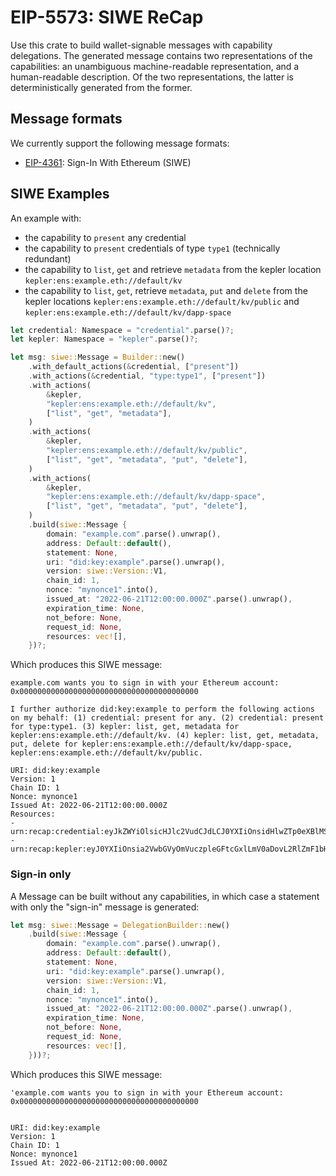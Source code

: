 # EIP-5573: SIWE ReCap

Use this crate to build wallet-signable messages with capability delegations. The generated message contains two representations of the capabilities: an unambiguous machine-readable representation, and a human-readable description. Of the two representations, the latter is deterministically generated from the former.

## Message formats

We currently support the following message formats:
* [EIP-4361](https://eips.ethereum.org/EIPS/eip-4361): Sign-In With Ethereum (SIWE)

## SIWE Examples

An example with:
- the capability to `present` any credential
- the capability to `present` credentials of type `type1` (technically redundant)
- the capability to `list`, `get` and retrieve `metadata` from the kepler location `kepler:ens:example.eth://default/kv`
- the capability to `list`, `get`, retrieve `metadata`, `put` and `delete` from the kepler locations `kepler:ens:example.eth://default/kv/public` and `kepler:ens:example.eth://default/kv/dapp-space`
```rust
let credential: Namespace = "credential".parse()?;
let kepler: Namespace = "kepler".parse()?;

let msg: siwe::Message = Builder::new()
    .with_default_actions(&credential, ["present"])
    .with_actions(&credential, "type:type1", ["present"])
    .with_actions(
        &kepler,
        "kepler:ens:example.eth://default/kv",
        ["list", "get", "metadata"],
    )
    .with_actions(
        &kepler,
        "kepler:ens:example.eth://default/kv/public",
        ["list", "get", "metadata", "put", "delete"],
    )
    .with_actions(
        &kepler,
        "kepler:ens:example.eth://default/kv/dapp-space",
        ["list", "get", "metadata", "put", "delete"],
    )
    .build(siwe::Message {
        domain: "example.com".parse().unwrap(),
        address: Default::default(),
        statement: None,
        uri: "did:key:example".parse().unwrap(),
        version: siwe::Version::V1,
        chain_id: 1,
        nonce: "mynonce1".into(),
        issued_at: "2022-06-21T12:00:00.000Z".parse().unwrap(),
        expiration_time: None,
        not_before: None,
        request_id: None,
        resources: vec![],
    })?;
```

Which produces this SIWE message:
```
example.com wants you to sign in with your Ethereum account:
0x0000000000000000000000000000000000000000

I further authorize did:key:example to perform the following actions on my behalf: (1) credential: present for any. (2) credential: present for type:type1. (3) kepler: list, get, metadata for kepler:ens:example.eth://default/kv. (4) kepler: list, get, metadata, put, delete for kepler:ens:example.eth://default/kv/dapp-space, kepler:ens:example.eth://default/kv/public.

URI: did:key:example
Version: 1
Chain ID: 1
Nonce: mynonce1
Issued At: 2022-06-21T12:00:00.000Z
Resources:
- urn:recap:credential:eyJkZWYiOlsicHJlc2VudCJdLCJ0YXIiOnsidHlwZTp0eXBlMSI6WyJwcmVzZW50Il19fQ
- urn:recap:kepler:eyJ0YXIiOnsia2VwbGVyOmVuczpleGFtcGxlLmV0aDovL2RlZmF1bHQva3YiOlsibGlzdCIsImdldCIsIm1ldGFkYXRhIl0sImtlcGxlcjplbnM6ZXhhbXBsZS5ldGg6Ly9kZWZhdWx0L2t2L2RhcHAtc3BhY2UiOlsibGlzdCIsImdldCIsIm1ldGFkYXRhIiwicHV0IiwiZGVsZXRlIl0sImtlcGxlcjplbnM6ZXhhbXBsZS5ldGg6Ly9kZWZhdWx0L2t2L3B1YmxpYyI6WyJsaXN0IiwiZ2V0IiwibWV0YWRhdGEiLCJwdXQiLCJkZWxldGUiXX19
```

### Sign-in only

A Message can be built without any capabilities, in which case a statement with only the "sign-in" message is generated:
```rust
let msg: siwe::Message = DelegationBuilder::new()
    .build(siwe::Message {
        domain: "example.com".parse().unwrap(),
        address: Default::default(),
        statement: None,
        uri: "did:key:example".parse().unwrap(),
        version: siwe::Version::V1,
        chain_id: 1,
        nonce: "mynonce1".into(),
        issued_at: "2022-06-21T12:00:00.000Z".parse().unwrap(),
        expiration_time: None,
        not_before: None,
        request_id: None,
        resources: vec![],
    }))?;
```

Which produces this SIWE message:
```
'example.com wants you to sign in with your Ethereum account:
0x0000000000000000000000000000000000000000


URI: did:key:example
Version: 1
Chain ID: 1
Nonce: mynonce1
Issued At: 2022-06-21T12:00:00.000Z
```
